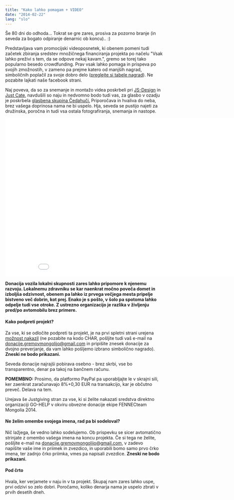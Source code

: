 ```yaml
---
title: "Kako lahko pomagam + VIDEO"
date: "2014-02-22"
lang: "slo"
---
```


Še 80 dni do odhoda... Tokrat se gre zares, prosiva za pozorno branje (in seveda za bogato odpiranje denarnic ob koncu).. :)

Predstavljava vam promocijski videoposnetek, ki obenem pomeni tudi začetek zbiranja sredstev množičnega financiranja projekta po načelu "Vsak lahko preživi s tem, da se odpove nekaj kavam.", gremo se torej tako popularno besedo crowdfunding. Prav vsak lahko pomaga in prispeva po svojih zmožnostih, v zameno pa prejme katero od manjših nagrad, simboličnih poplačil za svoje dobro delo ([preglejte si tabele nagrad](http://gremovmongolijo.com/kako-lahko-pomagam/#NAGRADE "Tabela")). Ne pozabite lajkati naše facebook strani.

Naj poveva, da so za snemanje in montažo videa poskrbeli pri [JS-Design](http://www.js-design.si/ "JS-Design") in [Just Cate](http://www.just-cate.com/ "Just Cate"), navdušili so naju in nedvomno bodo tudi vas, za glasbo v ozadju je poskrbela [glasbena skupina Čedahuči.](http://cedahuci.com/ "Čedahuči") Priporočava in hvaliva do neba, brez vašega doprinosa nama ne bi uspelo. Hja, seveda se pustijo najeti za družinska, poročna in tudi vsa ostala fotografiranja, snemanja in nastope.

<iframe src="//www.youtube.com/embed/6eadYoYpBfY" width="900" height="506" frameborder="0" allowfullscreen="allowfullscreen"></iframe>

**Donacija vozila lokalni skupnosti zares lahko pripomore k njenemu razvoju. Lokalnemu zdravniku se kar naenkrat močno poveča domet in izboljša odzivnost, obenem pa lahko iz prvega večjega mesta pripelje bistveno več dobrin, kot prej. Enako je s pošto, v šolo pa spotoma lahko odpelje tudi vse otroke. Z ustrezno organizacijo je razlika v življenju pred/po avtomobilu brez primere.**

#### Kako podpreti projekt?

Za vse, ki se odločite podpreti ta projekt, je na prvi spletni strani urejena [možnost nakazil](http://gremovmongolijo.com/wp-content/uploads/2014/04/08042014_SEPA_case.jpg "Primer SEPA obrazca") (ne pozabite na kodo CHAR, pošljite tudi vaš e-mail na [donacije.gremovmongolijo@gmail.com](mailto:donacije.gremovmongolijo@gmail.com) in pripišite znesek donacije za dvojno preverjanje, da vam lahko pošljemo izbrano simbolično nagrado). **Zneski ne bodo prikazani.**

Seveda donacije najrajši pobirava osebno - brez skrbi, vse bo transparentno, denar pa takoj na bančnem računu.

**POMEMBNO:** Prosimo, da platformo PayPal pa uporabljajte le v skrajni sili, ker zaenkrat zaračunavajo 8%+0,30 EUR na transakcijo, kar je občutno preveč. Delava na tem.

Urejava še Justgiving stran za vse, ki si želite nakazati sredstva direktno organizaciji GO-HELP v okviru obvezne donacije ekipe FENNECteam Mongolia 2014.

#### Ne želim omembe svojega imena, rad pa bi sodeloval?

Nič lažjega, še vedno lahko sodelujemo. Ob prispevku se sicer avtomatično strinjate z omembo vašega imena na koncu projekta. Če si tega ne želite, pošljite e-mail na [donacije.gremovmongolijo@gmail.com](mailto:donacije.gremovmongolijo@gmail.com), v zadevo napišite vaše ime in priimek in zvezdico, in uporabili bomo samo prvo črko imena, ter zadnjo črko priimka, vmes pa napisali zvezdice. **Zneski ne bodo prikazani.**

#### Pod črto

Hvala, ker verjamete v naju in v ta projekt. Skupaj nam zares lahko uspe, prvi odzivi so zelo dobri. Poročamo, koliko denarja nama je uspelo zbrati v prvih desetih dneh.
